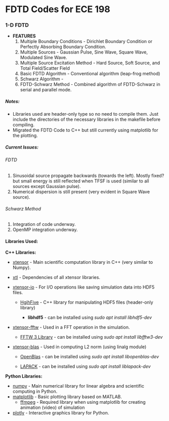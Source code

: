 # FDTD Codes for ECE 198

### 1-D FDTD
* **FEATURES**
    1. Multiple Boundary Conditions - Dirichlet Boundary Condition or Perfectly Absorbing Boundary Condition.
    2. Multiple Sources - Gaussian Pulse, Sine Wave, Square Wave, Modulated Sine Wave.
    3. Multiple Source Excitation Method - Hard Source, Soft Source, and Total Field/Scatter Field
    4. Basic FDTD Algorithm - Conventional algorithm (leap-frog method)
    5. Schwarz Algorithm - 
    6. FDTD-Schwarz Method - Combined algorithm of FDTD-Schwarz in serial and parallel mode.





##### Notes:
* Libraries used are header-only type so no need to compile them. Just include the directories of the necessary libraries in the makefile before compiling.
* Migrated the FDTD Code to C++ but still currently using matplotlib for the plotting.

##### Current Issues:

###### FDTD
1. Sinusoidal source propagate backwards (towards the left). Mostly fixed? but small energy is still reflected when TFSF is used (similar to all sources except Gaussian pulse).
2. Numerical dispersion is still present (very evident in Square Wave source).

###### Schwarz Method
1. Integration of code underway.
2. OpenMP integration underway.


#### Libraries Used:

**C++ Libraries:**
* [xtensor](https://github.com/xtensor-stack/xtensor) - Main scientific computation library in C++ (very similar to Numpy).
* [xtl](https://github.com/xtensor-stack/xtl) - Dependencies of all xtensor libraries.
* [xtensor-io](https://github.com/xtensor-stack/xtensor-io) - For I/O operations like saving simulation data into HDF5 files.

    * [HgihFive](https://github.com/BlueBrain/HighFive) - C++ library for manipulating HDF5 files (header-only library)

        * **libhdf5** - can be installed using *sudo apt install libhdf5-dev*

* [xtensor-fftw](https://github.com/xtensor-stack/xtensor-fftw.git) - Used in a FFT operation in the simulation.

    * [FFTW 3 Library](http://www.fftw.org/) - can be installed using *sudo apt install libfftw3-dev*

* [xtensor-blas](https://github.com/xtensor-stack/xtensor-blas) - Used in computing L2 norm (using linalg module) 

    * [OpenBlas](https://www.openblas.net/) - can be installed using *sudo apt install libopenblas-dev*

    * [LAPACK](http://www.netlib.org/lapack/) - can be installed using *sudo apt install liblapack-dev*

**Python Libraries:**
* [numpy](https://numpy.org/doc/stable/) - Main numerical library for linear algebra and scientific computing in Python.
* [matplotlib](https://matplotlib.org/stable/contents.html) - Basic plotting library based on MATLAB.
    * [ffmpeg](https://www.ffmpeg.org/) - Required library when using matplotlib for creating animation (video) of simulation
* [plotly](https://plotly.com/python/) - Interactive graphics library for Python.

